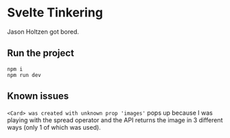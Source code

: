 # Svelte Tinkering

Jason Holtzen got bored.

## Run the project

```node
npm i
npm run dev
```

## Known issues

`<Card> was created with unknown prop 'images'` pops up because I was playing with the spread operator and the API returns the image in 3 different ways (only 1 of which was used).
